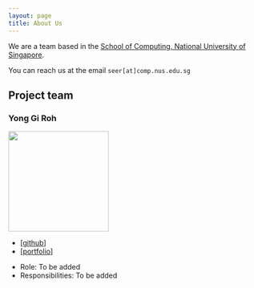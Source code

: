 ```yaml
---
layout: page
title: About Us
---
```


We are a team based in the [School of Computing, National University of Singapore](http://www.comp.nus.edu.sg).

You can reach us at the email `seer[at]comp.nus.edu.sg`

## Project team

### Yong Gi Roh

<img src="images/johndoe.png" width="200px">

- [[github](https://github.com/robinrojh)]
- [[portfolio](team/robinrojh.md)]

* Role: To be added
* Responsibilities: To be added
